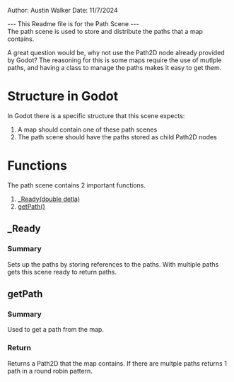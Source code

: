 Author: Austin Walker
Date: 11/7/2024

--- This Readme file is for the Path Scene --- \
The path scene is used to store and distribute the paths that a map contains.

A great question would be, why not use the Path2D node already provided by Godot?
The reasoning for this is some maps require the use of mutlple paths, and having a class to manage the paths makes it easy to get them.

# Structure in Godot
In Godot there is a specific structure that this scene expects:
1. A map should contain one of these path scenes
2. The path scene should have the paths stored as child Path2D nodes

# Functions
The path scene contains 2 important functions.
1. [_Ready(double detla)](#_Ready)
2. [getPath()](#getPath)

## _Ready
### Summary
Sets up the paths by storing references to the paths. With multiple paths gets this scene ready to return paths.

## getPath
### Summary
Used to get a path from the map.

### Return
Returns a Path2D that the map contains. If there are multple paths returns 1 path in a round robin pattern.

